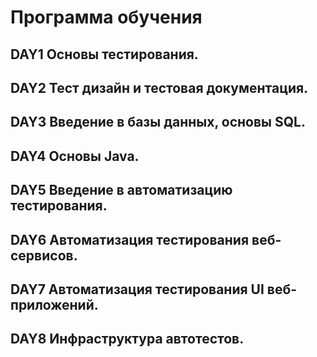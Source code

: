 # Программа обучения
## DAY1 Основы тестирования.
## DAY2 Тест дизайн и тестовая документация.
## DAY3 Введение в базы данных, основы SQL.
## DAY4 Основы Java.
## DAY5 Введение в автоматизацию тестирования.
## DAY6 Автоматизация тестирования веб-сервисов.
## DAY7 Автоматизация тестирования UI веб-приложений.
## DAY8 Инфраструктура автотестов.
